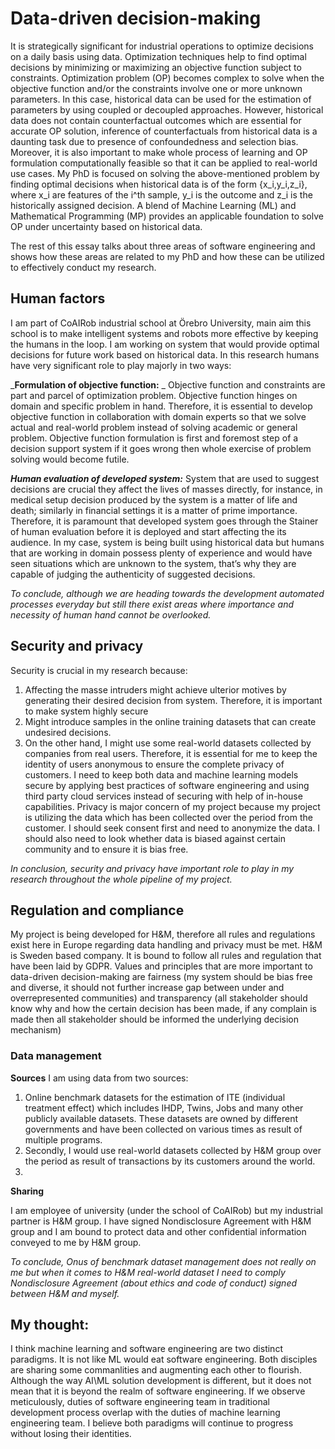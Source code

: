 # Data-driven decision-making

It is strategically significant for industrial operations to optimize decisions on a daily basis using data. Optimization techniques help to find optimal decisions by minimizing or maximizing an objective function subject to constraints. Optimization problem (OP) becomes complex to solve when the objective function and/or the constraints involve one or more unknown parameters. In this case, historical data can be used for the estimation of parameters by using coupled or decoupled approaches. However, historical data does not contain counterfactual outcomes which are essential for accurate OP solution, inference of counterfactuals from historical data is a daunting task due to presence of confoundedness and selection bias. Moreover, it is also important to make whole process of learning and OP formulation computationally feasible so that it can be applied to real-world use cases. 
My PhD is focused on solving the above-mentioned problem by finding optimal decisions when historical data is of the form {x_i,y_i,z_i}, where x_i are features of the i^th sample, y_i is the outcome and z_i is the historically assigned decision. A blend of Machine Learning (ML) and Mathematical Programming (MP) provides an applicable foundation to solve OP under uncertainty based on historical data.

The rest of this essay talks about three areas of software engineering and shows how these areas are related to my PhD and how these can be utilized to effectively conduct my research.

## Human factors
I am part of CoAIRob industrial school at Örebro University, main aim this school is to make intelligent systems and robots more effective by keeping the humans in the loop. I am working on system that would provide optimal decisions for future work based on historical data. In this research humans have very significant role to play majorly in two ways:

_**Formulation of objective function:** _
Objective function and constraints are part and parcel of optimization problem. Objective function hinges on domain and specific problem in hand. Therefore, it is essential to develop objective function in collaboration with domain experts so that we solve actual and real-world problem instead of solving academic or general problem. Objective function formulation is first and foremost step of a decision support system if it goes wrong then whole exercise of problem solving would become futile. 

_**Human evaluation of developed system:**_
System that are used to suggest decisions are crucial they affect the lives of masses directly, for instance, in medical setup decision produced by the system is a matter of life and death; similarly in financial settings it is a matter of prime importance. Therefore, it is paramount that developed system goes through the Stainer of human evaluation before it is deployed and start affecting the its audience.  In my case, system is being built using historical data but humans that are working in domain possess plenty of experience and would have seen situations which are unknown to the system, that’s why they are capable of judging the authenticity of suggested decisions.

_To conclude, although we are heading towards the development automated processes everyday but still there exist areas where importance and necessity of human hand cannot be overlooked._

## Security and privacy

Security is crucial in my research because: 

1.	Affecting the masse intruders might achieve ulterior motives by generating their desired decision from system. Therefore, it is important to make system highly secure
2.	Might introduce samples in the online training datasets that can create undesired decisions. 
3.	On the other hand, I might use some real-world datasets collected by companies from real users. Therefore, it is essential for me to keep the identity of users anonymous to ensure the complete privacy of customers.
I need to keep both data and machine learning models secure by applying best practices of software engineering and using third party cloud services instead of securing with help of in-house capabilities. Privacy is major concern of my project because my project is utilizing the data which has been collected over the period from the customer. I should seek consent first and need to anonymize the data. I should also need to look whether data is biased against certain community and to ensure it is bias free. 

_In conclusion, security and privacy have important role to play in my research throughout the whole pipeline of my project._


## Regulation and compliance

My project is being developed for H&M, therefore all rules and regulations exist here in Europe regarding data handling and privacy must be met. H&M is Sweden based company. It is bound to follow all rules and regulation that have been laid by GDPR.  Values and principles that are more important to data-driven decision-making are fairness (my system should be bias free and diverse, it should not further increase gap between under and overrepresented communities) and transparency (all stakeholder should know why and how the certain decision has been made, if any complain is made then all stakeholder should be informed the underlying decision mechanism)

### Data management

**Sources**
I am using data from two sources:
1.	Online benchmark datasets for the estimation of ITE (individual treatment effect) which includes IHDP, Twins, Jobs and many other publicly available datasets. These datasets are owned by different governments and have been collected on various times as result of multiple programs.
2.	Secondly, I would use real-world datasets collected by H&M group over the period as result of transactions by its customers around the world.  
3.	
**Sharing**

I am employee of university (under the school of CoAIRob) but my industrial partner is H&M group.  I have signed Nondisclosure Agreement with H&M group and I am bound to protect data and other confidential information conveyed to me by H&M group. 

_To conclude, Onus of benchmark dataset management does not really on me but when it comes to H&M real-world dataset I need to comply Nondisclosure Agreement (about ethics and code of conduct) signed between H&M and myself._


## My thought:

I think machine learning and software engineering are two distinct paradigms. It is not like ML would eat software engineering. Both disciples are sharing some commanlities and augmenting each other to flourish. Although the way AI\ML solution development is different, but it does not mean that it is beyond the realm of software engineering. If we observe meticulously, duties of software engineering team in traditional development process overlap with the duties of machine learning engineering team. I believe both paradigms will continue to progress without losing their identities. 

